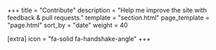 +++
title = "Contribute"
description = "Help me improve the site with feedback & pull requests."
template = "section.html"
page_template = "page.html"
sort_by = "date"
weight = 40

[extra]
icon = "fa-solid fa-handshake-angle"
+++

